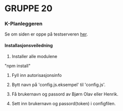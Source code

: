 # GRUPPE 20

### K-Planleggeren

Se om siden er oppe på testserveren [her](www.hektisk.no).

#### Installasjonsveiledning

1. Installer alle modulene

  "npm install"

1. Fyll inn autorisasjonsinfo

  1. Bytt navn på 'config.js.eksempel' til 'config.js'.
  1. Få brukernavn og passord av Bjørn Olav eller Henrik.
  1. Sett inn brukernavn og passord(token) i configfilen.
